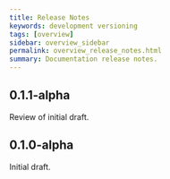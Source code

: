 ```yaml
---
title: Release Notes
keywords: development versioning
tags: [overview]
sidebar: overview_sidebar
permalink: overview_release_notes.html
summary: Documentation release notes.
---
```


## 0.1.1-alpha
Review of initial draft.

## 0.1.0-alpha
Initial draft.
